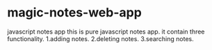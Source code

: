 # magic-notes-web-app
javascript notes app
this is pure javascript notes app.
it contain three functionality.
1.adding notes.
2.deleting notes.
3.searching notes.
